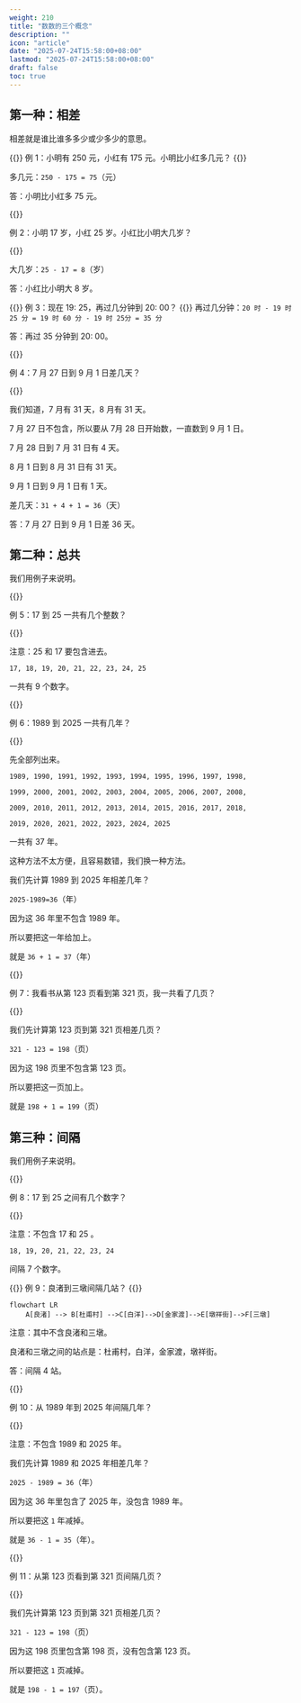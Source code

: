 ```yaml
---
weight: 210
title: "数数的三个概念"
description: ""
icon: "article"
date: "2025-07-24T15:58:00+08:00"
lastmod: "2025-07-24T15:58:00+08:00"
draft: false
toc: true
---
```


## 第一种：相差

相差就是谁比谁多多少或少多少的意思。

{{<alert context="primary">}}
例 1：小明有 250 元，小红有 175 元。小明比小红多几元？
{{</alert>}}

多几元：`250 - 175 = 75`（元）

答：小明比小红多 75 元。

{{<alert context="primary">}}

例 2：小明 17 岁，小红 25 岁。小红比小明大几岁？

{{</alert>}}

大几岁：`25 - 17 = 8`（岁）

答：小红比小明大 8 岁。

{{<alert context="primary">}}
例 3：现在 19: 25，再过几分钟到 20: 00？
{{</alert>}}
再过几分钟：`20 时 - 19 时 25 分 = 19 时 60 分 - 19 时 25分 = 35 分`

答：再过 35 分钟到 20: 00。

{{<alert context="primary">}}

例 4：7 月 27 日到 9 月 1 日差几天？

{{</alert>}}

我们知道，7 月有 31 天，8 月有 31 天。

7 月 27 日不包含，所以要从 7月 28 日开始数，一直数到 9 月 1 日。

7 月 28 日到 7 月 31 日有 4 天。

8 月 1 日到 8 月 31 日有 31  天。

9 月 1 日到 9 月 1 日有 1 天。

差几天：`31 + 4 + 1 = 36`（天）

答：7 月 27 日到 9 月 1 日差 36 天。

## 第二种：总共

我们用例子来说明。

{{<alert context="primary">}}

例 5：17 到 25 一共有几个整数？

{{</alert>}}

注意：25 和 17  要包含进去。

`17, 18, 19, 20, 21, 22, 23, 24, 25`

一共有 9 个数字。

{{<alert context="primary">}}

例 6：1989 到 2025 一共有几年？

{{</alert>}}

先全部列出来。

`1989, 1990, 1991, 1992, 1993, 1994, 1995, 1996, 1997, 1998,`

`1999, 2000, 2001, 2002, 2003, 2004, 2005, 2006, 2007, 2008,`

`2009, 2010, 2011, 2012, 2013, 2014, 2015, 2016, 2017, 2018,`

`2019, 2020, 2021, 2022, 2023, 2024, 2025`

一共有 37 年。

这种方法不太方便，且容易数错，我们换一种方法。

我们先计算 1989 到 2025 年相差几年？

`2025-1989=36`（年）

因为这 36 年里不包含 1989 年。

所以要把这一年给加上。

就是 `36 + 1 = 37`（年）

{{<alert context="primary">}}

例 7：我看书从第 123 页看到第 321 页，我一共看了几页？

{{</alert>}}

我们先计算第 123 页到第 321 页相差几页？

`321 - 123 = 198`（页）

因为这 198 页里不包含第 123 页。

所以要把这一页加上。

就是 `198 + 1 = 199`（页）

## 第三种：间隔

我们用例子来说明。

{{<alert context="primary">}}

例 8：17 到 25 之间有几个数字？

{{</alert>}}

注意：不包含 17 和 25 。

`18, 19, 20, 21, 22, 23, 24`

间隔 7 个数字。

{{<alert context="primary">}}
例 9：良渚到三墩间隔几站？
{{</alert>}}

```mermaid
flowchart LR
	A[良渚] --> B[杜甫村] -->C[白洋]-->D[金家渡]-->E[墩祥街]-->F[三墩]
```

注意：其中不含良渚和三墩。

良渚和三墩之间的站点是：杜甫村，白洋，金家渡，墩祥街。

答：间隔 4 站。

{{<alert context="primary">}}

例 10：从 1989 年到 2025 年间隔几年？

{{</alert>}}

注意：不包含 1989 和 2025 年。

我们先计算 1989 和 2025 年相差几年？

`2025 - 1989 = 36`（年）

因为这 36 年里包含了 2025 年，没包含 1989 年。

所以要把这 `1` 年减掉。

就是 `36 - 1 = 35`（年）。

{{<alert context="primary">}}

例 11：从第 123 页看到第 321 页间隔几页？

{{</alert>}}

我们先计算第 123 页到第 321 页相差几页？

`321 - 123 = 198`（页）

因为这 198 页里包含第 198 页，没有包含第 123 页。

所以要把这 `1` 页减掉。

就是 `198 - 1 = 197`（页）。
